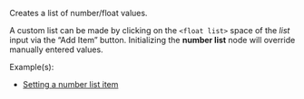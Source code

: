 Creates a list of number/float values.

A custom list can be made by clicking on the `<float list>` space of the _list_ input via the “Add Item” button. Initializing the **number list** node will override manually entered values.

Example(s):



* [Setting a number list item](https://creator.trimble.com/graph?assetURI=whp:5ff5a6c8-18a6-49e5-ac59-8d15368fe39a&version=latest)